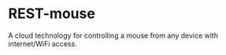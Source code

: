 REST-mouse
==========

A cloud technology for controlling a mouse from any device with internet/WiFi access. 